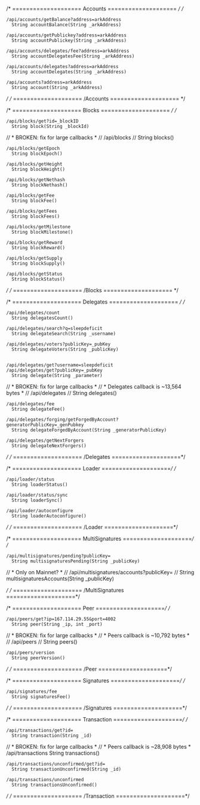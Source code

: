 

/* ==================== Accounts ==================== */
  /*

    /api/accounts/getBalance?address=arkAddress
      String accountBalance(String _arkAddress)

    /api/accounts/getPublickey?address=arkAddress
      String accountPublickey(String _arkAddress)

    /api/accounts/delegates/fee?address=arkAddress
      String accountDelegatesFee(String _arkAddress)

    /api/accounts/delegates?address=arkAddress
      String accountDelegates(String _arkAddress)

    /api/accounts?address=arkAddress
      String account(String _arkAddress)

  */
/* ==================== /Accounts ====================  */


/* ==================== Blocks ==================== */
  /* 

    /api/blocks/get?id=_blockID
      String block(String _blockId)


// *    BROKEN: fix for large callbacks    *
    // /api/blocks
    //   String blocks()


    /api/blocks/getEpoch
      String blockEpoch()

    /api/blocks/getHeight
      String blockHeight()

    /api/blocks/getNethash
      String blockNethash()

    /api/blocks/getFee
      String blockFee()

    /api/blocks/getFees
      String blockFees()

    /api/blocks/getMilestone
      String blockMilestone()

    /api/blocks/getReward
      String blockReward()

    /api/blocks/getSupply
      String blockSupply()

    /api/blocks/getStatus
      String blockStatus()

  */
/* ==================== /Blocks ====================  */


/* ==================== Delegates ====================  */
  /*

    /api/delegates/count
      String delegatesCount()

    /api/delegates/search?q=sleepdeficit
      String delegateSearch(String _username)

    /api/delegates/voters?publicKey=_pubKey
      String delegateVoters(String _publicKey)

  
    /api/delegates/get?username=sleepdeficit
    /api/delegates/get?publicKey=_pubKey
      String delegate(String _parameter)


// *    BROKEN: fix for large callbacks    *
// *  Delegates callback is ~13,564 bytes  *
    // /api/delegates
    //   String delegates()


    /api/delegates/fee
      String delegateFee()

    /api/delegates/forging/getForgedByAccount?generatorPublicKey=_genPubkey
      String delegateForgedByAccount(String _generatorPublicKey)

    /api/delegates/getNextForgers
      String delegateNextForgers()

  */
/* ==================== /Delegates ====================*/


/* ==================== Loader ====================*/
  /*

    /api/loader/status
      String loaderStatus()

    /api/loader/status/sync
      String loaderSync()

    /api/loader/autoconfigure
      String loaderAutoconfigure()

  */
/* ==================== /Loader ====================*/


/* ==================== MultiSignatures ====================*/
  /*

    /api/multisignatures/pending?publicKey=
      String multisignaturesPending(String _publicKey)


// *  Only on Mainnet?  *
    // /api/multisignatures/accounts?publicKey=
    //   String multisignaturesAccounts(String _publicKey)


  */
/* ==================== /MultiSignatures ====================*/


/* ==================== Peer ====================*/
  /*

    /api/peers/get?ip=167.114.29.55&port=4002
      String peer(String _ip, int _port)


// *    BROKEN: fix for large callbacks  *
// *    Peers callback is ~10,792 bytes  *
    // /api/peers
    //  String peers()


    /api/peers/version
      String peerVersion()

  */
/* ==================== /Peer ====================*/


/* ==================== Signatures ====================*/
  /*
  
    /api/signatures/fee
      String signaturesFee()

  */
/* ==================== /Signatures ====================*/


/* ==================== Transaction ====================*/
  /*
  
    /api/transactions/get?id=
      String transaction(String _id)


// *    BROKEN: fix for large callbacks  *
// *    Peers callback is ~28,908 bytes  *
    /api/transactions
      String transactions()


    /api/transactions/unconfirmed/get?id=
      String transactionUnconfirmed(String _id)

    /api/transactions/unconfirmed
      String transactionsUnconfirmed()
        
  */
/* ==================== /Transaction ====================*/
